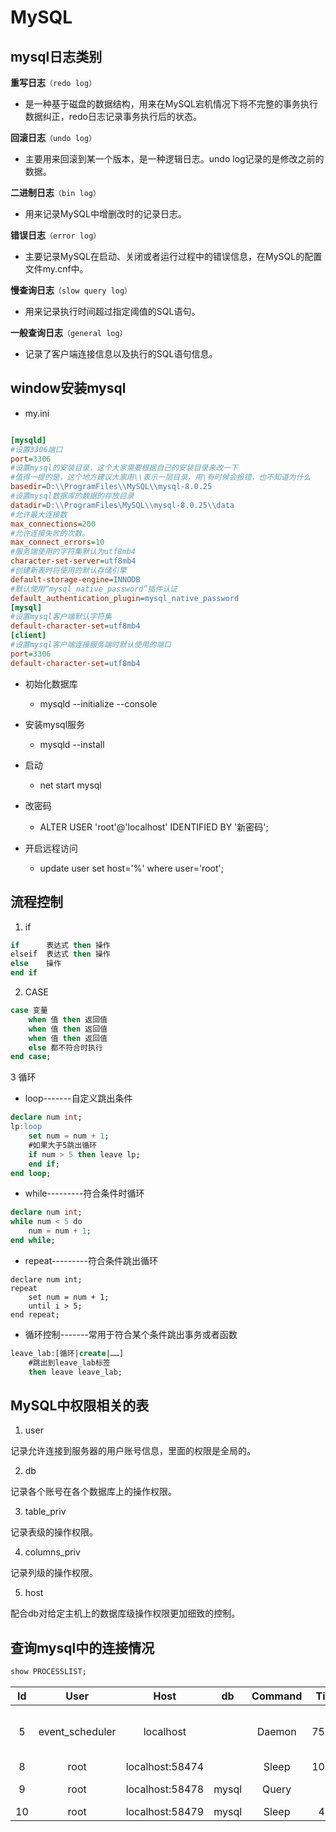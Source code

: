 # MySQL

## mysql日志类别

**重写日志**`（redo log）`

- 是一种基于磁盘的数据结构，用来在MySQL宕机情况下将不完整的事务执行数据纠正，redo日志记录事务执行后的状态。

**回滚日志**`（undo log）`

- 主要用来回滚到某一个版本，是一种逻辑日志。undo log记录的是修改之前的数据。

**二进制日志**`（bin log）`

- 用来记录MySQL中增删改时的记录日志。

**错误日志**`（error log）`

- 主要记录MySQL在启动、关闭或者运行过程中的错误信息，在MySQL的配置文件my.cnf中。

**慢查询日志**`（slow query log）`

- 用来记录执行时间超过指定阈值的SQL语句。

**一般查询日志**`（general log）`

- 记录了客户端连接信息以及执行的SQL语句信息。













## window安装mysql

- my.ini

``` ini

[mysqld]
#设置3306端口
port=3306
#设置mysql的安装目录，这个大家需要根据自己的安装目录来改一下
#值得一提的是，这个地方建议大家用\\表示一层目录，用\有时候会报错，也不知道为什么
basedir=D:\\ProgramFiles\\MySQL\\mysql-8.0.25
#设置mysql数据库的数据的存放目录
datadir=D:\\ProgramFiles\MySQL\\mysql-8.0.25\\data
#允许最大连接数
max_connections=200
#允许连接失败的次数。
max_connect_errors=10
#服务端使用的字符集默认为utf8mb4
character-set-server=utf8mb4
#创建新表时将使用的默认存储引擎
default-storage-engine=INNODB
#默认使用“mysql_native_password”插件认证
default_authentication_plugin=mysql_native_password
[mysql]
#设置mysql客户端默认字符集
default-character-set=utf8mb4
[client]
#设置mysql客户端连接服务端时默认使用的端口
port=3306
default-character-set=utf8mb4

```

- 初始化数据库
  - mysqld --initialize --console
- 安装mysql服务
  - mysqld --install
- 启动
  - net start mysql
- 改密码
  - ALTER USER 'root'@'localhost' IDENTIFIED BY '新密码';

- 开启远程访问
  - update user set host='%' where user='root';

## 流程控制

1. if

``` sql
if		表达式 then 操作
elseif 	表达式 then 操作
else	操作
end if
```

2. CASE

``` sql
case 变量
	when 值 then 返回值
    when 值 then 返回值
    when 值 then 返回值
    else 都不符合时执行
end case;
```

3 循环

- loop-------自定义跳出条件

``` sql
declare num int;
lp:loop
	set num = num + 1;
	#如果大于5跳出循环
	if num > 5 then leave lp;
	end if;
end loop;
```



- while---------符合条件时循环

```sql
declare num int;
while num < 5 do
	num = num + 1;
end while;
```

- repeat---------符合条件跳出循环

``` mysql
declare num int;
repeat
	set num = num + 1;
	until i > 5;
end repeat;
```

- 循环控制-------常用于符合某个条件跳出事务或者函数

``` sql
leave_lab:[循环|create|……]
	#跳出到leave_lab标签
	then leave leave_lab;
```

## MySQL中权限相关的表

1. user

记录允许连接到服务器的用户账号信息，里面的权限是全局的。

2. db

记录各个账号在各个数据库上的操作权限。

3. table_priv

记录表级的操作权限。

4. columns_priv

记录列级的操作权限。

5. host

配合db对给定主机上的数据库级操作权限更加细致的控制。

## 查询mysql中的连接情况

``` sql
show PROCESSLIST;
```

|  Id  |      User       |      Host       |  db   | Command | Time  |         State          |       Info       |
| :--: | :-------------: | :-------------: | :---: | :-----: | :---: | :--------------------: | :--------------: |
|  5   | event_scheduler |    localhost    |       | Daemon  | 75989 | Waiting on empty queue |                  |
|  8   |      root       | localhost:58474 |       |  Sleep  | 10922 |                        |                  |
|  9   |      root       | localhost:58478 | mysql |  Query  |   0   |          init          | show PROCESSLIST |
|  10  |      root       | localhost:58479 | mysql |  Sleep  |  411  |                        |                  |

